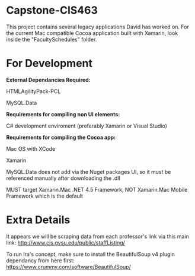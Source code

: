 # Capstone-CIS463

This project contains several legacy applications David has worked on. For the current Mac compatible Cocoa application built with Xamarin, look inside the "FacultySchedules" folder.

# For Development

**External Dependancies Required:**

HTMLAgilityPack-PCL

MySQL.Data

**Requirements for compiling non UI elements:**

C# development enviroment (preferably Xamarin or Visual Studio)

**Requirements for compiling the Cocoa app:**

Mac OS with XCode

Xamarin

MySQL.Data does not add via the Nuget packages UI, so it must be referenced manually after downloading the .dll

MUST target Xamarin.Mac .NET 4.5 Framework, NOT Xamarin.Mac Mobile Framework which is the default



# Extra Details

It appears we will be scraping data from each professor's link via this main link:
http://www.cis.gvsu.edu/public/staffListing/

To run Ira's concept, make sure to install the BeautifulSoup v4 plugin dependancy from here first:
https://www.crummy.com/software/BeautifulSoup/
